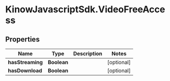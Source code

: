 # KinowJavascriptSdk.VideoFreeAccess

## Properties
Name | Type | Description | Notes
------------ | ------------- | ------------- | -------------
**hasStreaming** | **Boolean** |  | [optional] 
**hasDownload** | **Boolean** |  | [optional] 


